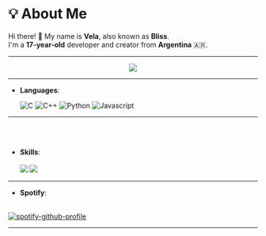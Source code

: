 # 💡 About Me  

Hi there! 👋 My name is **Vela**, also known as **Bliss**.  
I'm a **17-year-old** developer and creator from **Argentina** 🇦🇷.  

---

<p align="center">  
<img src="https://komarev.com/ghpvc/?username=v3laDev&color=grey">
</p>

---
<p align="center">

- **Languages**:
    
    ![C](https://img.shields.io/badge/C%20-%232370ED.svg?style=for-the-badge&logo=c&logoColor=white)
    ![C++](https://img.shields.io/badge/C++%20-%2300599C.svg?style=for-the-badge&logo=c%2B%2B&logoColor=white)
    ![Python](https://img.shields.io/badge/Python%20-%2314354C.svg?style=for-the-badge&logo=python&logoColor=white)
    ![Javascript](https://shields.io/badge/JavaScript-%2314354C.svg?style=for-the-badge&logo=javascript)
</p>

---
<br><br>
<p align="center">

- **Skills**:
  <br><br>
  <a href="https://github.com/V3laDev">
  <img align="left" src="https://github-readme-stats.vercel.app/api/top-langs/?username=V3laDev&theme=tokyonight" />
  </a>
  <a href="https://github.com/V3laDev">
  <img src="https://github-readme-stats.vercel.app/api?username=V3laDev&show_icons=true&theme=radical&hide=stars">
  </a>
</p>

---

<p align="center">

- **Spotify**:
 <br><br>

[![spotify-github-profile](https://spotify-github-profile.kittinanx.com/api/view?uid=6yiowe4up5b9o4bculph7aaav&cover_image=true&theme=novatorem&show_offline=false&background_color=121212&interchange=false&bar_color=53b14f&bar_color_cover=false)](https://github.com/v3laDev)
  
</p>

---
<br><br>
